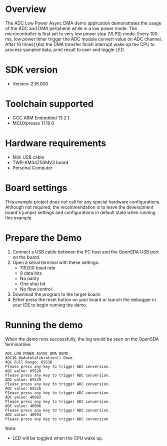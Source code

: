 Overview
========
The ADC Low Power Async DMA demo application demonstrates the usage of the ADC and DMA peripheral while in a low power mode. The
microcontroller is first set to very low power stop (VLPS) mode. Every 100 ms, low power timer trigger the ADC module convert
value on ADC channel. After 16 times(1,6s) the DMA transfer finish interrupt wake up the CPU to process sampled data, print result to
user and toggle LED.

SDK version
===========
- Version: 2.16.000

Toolchain supported
===================
- GCC ARM Embedded  13.2.1
- MCUXpresso  11.10.0

Hardware requirements
=====================
- Mini USB cable
- TWR-KM34Z50MV3 board
- Personal Computer

Board settings
==============
This example project does not call for any special hardware configurations.
Although not required, the recommendation is to leave the development board's jumper settings
and configurations in default state when running this example.

Prepare the Demo
================
1.  Connect a USB cable between the PC host and the OpenSDA USB port on the board.
2.  Open a serial terminal with these settings:
    - 115200 baud rate
    - 8 data bits
    - No parity
    - One stop bit
    - No flow control
3.  Download the program to the target board.
4.  Either press the reset button on your board or launch the debugger in your IDE to begin running
    the demo.

Running the demo
================
When the demo runs successfully, the log would be seen on the OpenSDA terminal like:

~~~~~~~~~~~~~~~~~~~~~~~~~~~~~~~~~~~~~~~~~~~~~~~~~~~~~~~~~~~~~~~~~~~~~~~
ADC LOW POWER ASYNC DMA DEMO
ADC16_DoAutoCalibration() Done.
ADC Full Range: 65536
Please press any key to trigger ADC conversion.
ADC value: 65528
Please press any key to trigger ADC conversion.
ADC value: 65529
Please press any key to trigger ADC conversion.
ADC value: 65526
Please press any key to trigger ADC conversion.
ADC value: 48992
Please press any key to trigger ADC conversion.
ADC value: 48986
Please press any key to trigger ADC conversion.
ADC value: 48994
Please press any key to trigger ADC conversion

~~~~~~~~~~~~~~~~~~~~~~~~~~~~~~~~~~~~~~~~~~~~~~~~~~~~~~~~~~~~~~~~~~~~~~~~~

Note:
 - LED will be toggled when the CPU wake up.
